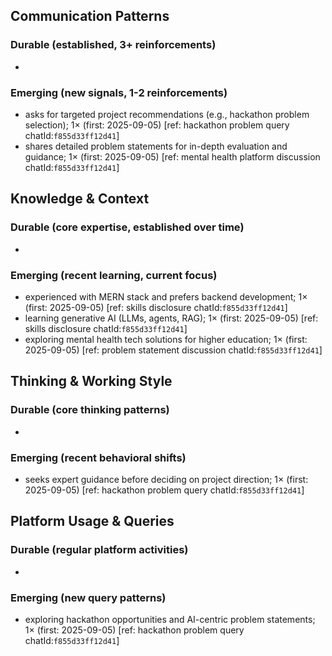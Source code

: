 ## Communication Patterns
### Durable (established, 3+ reinforcements)
- 

### Emerging (new signals, 1-2 reinforcements)
- asks for targeted project recommendations (e.g., hackathon problem selection); 1× (first: 2025-09-05) [ref: hackathon problem query chatId:`f855d33ff12d41`]
- shares detailed problem statements for in-depth evaluation and guidance; 1× (first: 2025-09-05) [ref: mental health platform discussion chatId:`f855d33ff12d41`]

## Knowledge & Context
### Durable (core expertise, established over time)
- 

### Emerging (recent learning, current focus)  
- experienced with MERN stack and prefers backend development; 1× (first: 2025-09-05) [ref: skills disclosure chatId:`f855d33ff12d41`]
- learning generative AI (LLMs, agents, RAG); 1× (first: 2025-09-05) [ref: skills disclosure chatId:`f855d33ff12d41`]
- exploring mental health tech solutions for higher education; 1× (first: 2025-09-05) [ref: problem statement discussion chatId:`f855d33ff12d41`]

## Thinking & Working Style
### Durable (core thinking patterns)
- 

### Emerging (recent behavioral shifts)
- seeks expert guidance before deciding on project direction; 1× (first: 2025-09-05) [ref: hackathon problem query chatId:`f855d33ff12d41`]

## Platform Usage & Queries
### Durable (regular platform activities)
- 

### Emerging (new query patterns)
- exploring hackathon opportunities and AI-centric problem statements; 1× (first: 2025-09-05) [ref: hackathon problem query chatId:`f855d33ff12d41`]